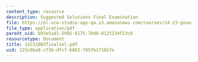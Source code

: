 ```yaml
---
content_type: resource
description: Suggested Solutions Final Examination
file: https://ol-ocw-studio-app-qa.s3.amazonaws.com/courses/14-23-government-regulation-of-industry-spring-2003/225c6ba8cf36dfc76883795fb171657e_14232003finalsol.pdf
file_type: application/pdf
parent_uid: b93e5ad1-5992-6175-70d0-0125234f23c0
resourcetype: Document
title: 14232003finalsol.pdf
uid: 225c6ba8-cf36-dfc7-6883-795fb171657e
---
```

